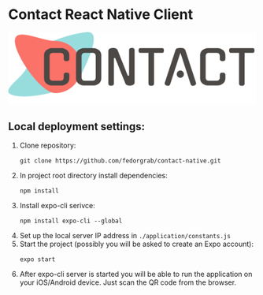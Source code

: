 # Contact React Native Client
 ![](https://github.com/fedorgrab/contact-native/blob/master/static/contact-logo.svg)
 
## Local deployment settings:
1. Clone repository:
    ```commandline
    git clone https://github.com/fedorgrab/contact-native.git
    ```
2. In project root directory install dependencies:
    ```commandline
    npm install
    ```
3. Install expo-cli serivce:
    ```commandline
    npm install expo-cli --global
    ``` 
4. Set up the local server IP address in `./application/constants.js` 
5. Start the project (possibly you will be asked to create an Expo account):
    ```commandline
    expo start
    ```
6. After expo-cli server is started you will be able to run the application on your iOS/Android
 device. Just scan the QR code from the browser.